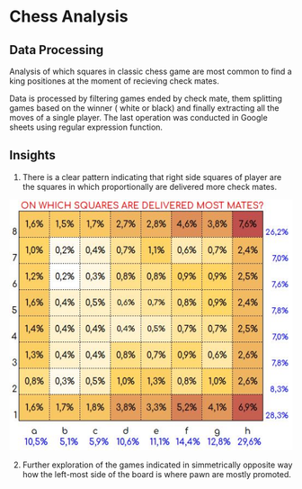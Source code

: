# Chess Analysis

## Data Processing
Analysis of which squares in classic chess game are most common to find a king positiones at the  moment of recieving check mates.

Data is processed by filtering games ended by check mate, them splitting games based on the winner ( white or black) and finally extracting all the moves of a single player.
The last operation was conducted in Google sheets using regular expression function.


## Insights

1) There is a clear pattern indicating that right side squares of player are the squares in which proportionally are delivered more check mates. 

![alt text](https://github.com/giandata/check_mates/blob/main/mates.JPG)

2) Further exploration of the games indicated in simmetrically opposite way how the left-most side of the board is where pawn are mostly promoted.
